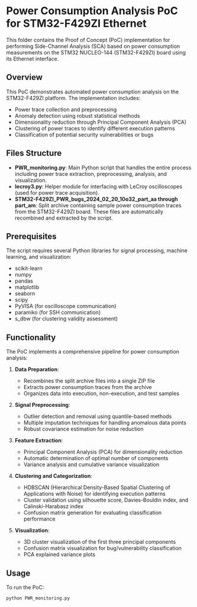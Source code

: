 # Power Consumption Analysis PoC for STM32-F429ZI Ethernet

This folder contains the Proof of Concept (PoC) implementation for performing Side-Channel Analysis (SCA) based on power consumption measurements on the STM32 NUCLEO-144 (STM32-F429ZI) board using its Ethernet interface.

## Overview

This PoC demonstrates automated power consumption analysis on the STM32-F429ZI platform. The implementation includes:

- Power trace collection and preprocessing
- Anomaly detection using robust statistical methods
- Dimensionality reduction through Principal Component Analysis (PCA)
- Clustering of power traces to identify different execution patterns
- Classification of potential security vulnerabilities or bugs

## Files Structure

- **PWR_monitoring.py**: Main Python script that handles the entire process including power trace extraction, preprocessing, analysis, and visualization.
- **lecroy3.py**: Helper module for interfacing with LeCroy oscilloscopes (used for power trace acquisition).
- **STM32-F429ZI_PWR_bugs_2024_02_20_10o32_part_aa through part_am**: Split archive containing sample power consumption traces from the STM32-F429ZI board. These files are automatically recombined and extracted by the script.

## Prerequisites

The script requires several Python libraries for signal processing, machine learning, and visualization:

- scikit-learn
- numpy
- pandas
- matplotlib
- seaborn
- scipy
- PyVISA (for oscilloscope communication)
- paramiko (for SSH communication)
- s_dbw (for clustering validity assessment)

## Functionality

The PoC implements a comprehensive pipeline for power consumption analysis:

1. **Data Preparation**:
   - Recombines the split archive files into a single ZIP file
   - Extracts power consumption traces from the archive
   - Organizes data into execution, non-execution, and test samples

2. **Signal Preprocessing**:
   - Outlier detection and removal using quantile-based methods
   - Multiple imputation techniques for handling anomalous data points
   - Robust covariance estimation for noise reduction

3. **Feature Extraction**:
   - Principal Component Analysis (PCA) for dimensionality reduction
   - Automatic determination of optimal number of components
   - Variance analysis and cumulative variance visualization

4. **Clustering and Categorization**:
   - HDBSCAN (Hierarchical Density-Based Spatial Clustering of Applications with Noise) for identifying execution patterns
   - Cluster validation using silhouette score, Davies-Bouldin index, and Calinski-Harabasz index
   - Confusion matrix generation for evaluating classification performance

5. **Visualization**:
   - 3D cluster visualization of the first three principal components
   - Confusion matrix visualization for bug/vulnerability classification
   - PCA explained variance plots

## Usage

To run the PoC:

```python
python PWR_monitoring.py
